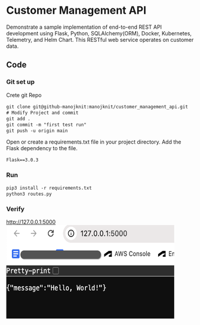 # Customer Management API

Demonstrate a sample implementation of end-to-end REST API development using Flask, Python, SQLAlchemy(ORM), Docker, Kubernetes, Telemetry, and Helm Chart.
This RESTful web service operates on customer data.

## Code
### Git set up
Crete git Repo
```
git clone git@github-manojknit:manojknit/customer_management_api.git
# Modify Project and commit
git add .
git commit -m "first test run"
git push -u origin main
```

Open or create a requirements.txt file in your project directory.
Add the Flask dependency to the file.
```
Flask==3.0.3
```

### Run
```
pip3 install -r requirements.txt
python3 routes.py
```
### Verify
http://127.0.0.1:5000
<img src="./img/first-test-run.png" height="250" width="450" >